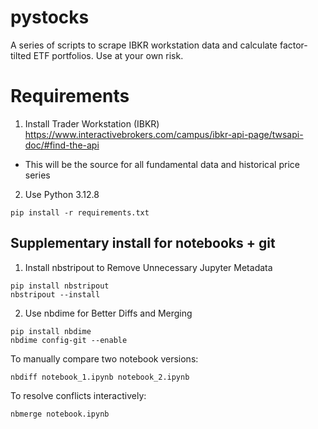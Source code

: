 # pystocks
A series of scripts to scrape IBKR workstation data and calculate factor-tilted ETF portfolios. Use at your own risk.

# Requirements
1. Install Trader Workstation (IBKR) https://www.interactivebrokers.com/campus/ibkr-api-page/twsapi-doc/#find-the-api
- This will be the source for all fundamental data and historical price series

2. Use Python 3.12.8
```
pip install -r requirements.txt
```

## Supplementary install for notebooks + git
1. Install nbstripout to Remove Unnecessary Jupyter Metadata
```
pip install nbstripout
nbstripout --install
```

2. Use nbdime for Better Diffs and Merging
```
pip install nbdime
nbdime config-git --enable
```

To manually compare two notebook versions:
```
nbdiff notebook_1.ipynb notebook_2.ipynb
```

To resolve conflicts interactively:

```
nbmerge notebook.ipynb
```
